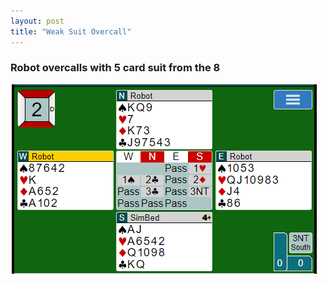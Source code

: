 ```yaml
---
layout: post
title: "Weak Suit Overcall"
---
```


### Robot overcalls with 5 card suit from the 8

<img src="/assets/images/weak_suit_overcall.png">